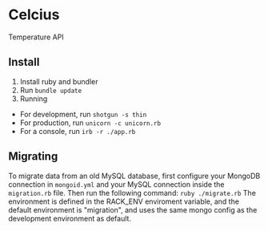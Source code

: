 # Celcius
Temperature API

## Install
1. Install ruby and bundler
2. Run `bundle update`
3. Running
  * For development, run `shotgun -s thin`
  * For production, run `unicorn -c unicorn.rb`
  * For a console, run `irb -r ./app.rb`

## Migrating
To migrate data from an old MySQL database, first configure your MongoDB connection in `mongoid.yml` and your MySQL connection inside the `migration.rb` file. Then run the following command:
  `ruby ./migrate.rb`
The environment is defined in the RACK_ENV enviroment variable, and the default environment is "migration", and uses the same mongo config as the development environment as default.